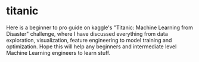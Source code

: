 # titanic
Here is a beginner to pro guide on kaggle's "Titanic: Machine Learning from Disaster" challenge, where I have discussed everything from data exploration, visualization, feature engineering to model training and optimization. Hope this will help any beginners and intermediate level Machine Learning engineers to learn stuff.

